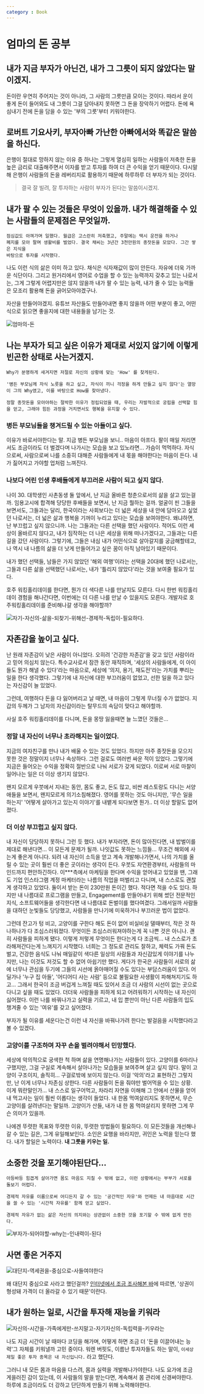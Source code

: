 ```yaml
---
category : Book
---
```


# 엄마의 돈 공부


## 내가 지금 부자가 아닌건, 내가 그 그릇이 되지 않았다는 말이겠지.

돈이란 우연히 주어지는 것이 아니라, 그 사람의 그릇만큼 모이는 것이다.
따라서 운이 좋게 돈이 들어와도 내 그릇이 그걸 담아내지 못하면 그 돈을 장악하기 어렵다.
돈에 욕심내기 전에 돈을 담을 수 있는 '부의 그릇'부터 키워야한다.

## 로버트 기요사키, 부자아빠 가난한 아빠에서와 똑같은 말씀을 하신다.

은행이 절대로 망하지 않는 이유 중 하나는 그렇게 열심히 일하는 사람들이 저축한 돈을 높은 금리로 대출해주면서 
이자를 받고 투자를 하여 더 큰 수익을 얻기 때문이다.
다시말해 은행이 사람들의 돈을 레버리지로 활용하기 때문에 하루하루 더 부자가 되는 것이다.

> 결국 잘 빌려, 잘 투자하는 사람이 부자가 된다는 말씀이시겠지.

## 내가 팔 수 있는 것들은 무엇이 있을까. 내가 해결해줄 수 있는 사람들의 문제점은 무엇일까.

```
점심값도 아껴가며 일했다. 월급은 고스란히 저축했고, 주말에는 택시 운전을 하거나
폐지를 모아 팔며 생활비를 벌었다. 결국 채씨는 3년간 3천만원의 종잣돈을 모았다. 그간 쌓은 지식을
바탕으로 투자를 시작했다.
```

나도 이런 식의 삶은 이미 하고 있다. 채식은 식자재값이 많이 안든다. 자유에 더욱 가까운 식단이다.
그리고 원거리에서 영어로 수업을 할 수 있는 능력까지 갖추고 있는 나로서는, 그게 그렇게 어렵지만은 않지 않을까
내가 팔 수 있는 능력, 내가 줄 수 있는 능력들은 모조리 활용해 돈을 긁어모아야겠구나.


자산을 만들어야겠지. 유튜브 자산들도 만들어내면 좋지 않을까 어떤 부분이 좋고, 어떤 식으로 읽으면 좋을지에 대한 내용들을 남기는 것.

![엄마의-돈](https://user-images.githubusercontent.com/35059428/66630906-afe6b680-ec37-11e9-885a-e89a48e5ac21.png)


## 나는 부자가 되고 싶은 이유가 제대로 서있지 않기에 이렇게 빈곤한 상태로 사는거겠지.

```
Why가 분명하게 새겨지면 저절로 자신의 상황에 맞는 'How' 를 찾게된다.

'병든 부모님께 자식 노릇을 하고 싶고, 자식이 끼니 걱정을 하게 만들고 싶지 않다'는 열망이 그의 Why였고, 이를 바탕으로 How를 찾아냈다.

정말 종잣돈을 모아야하는 절박한 이유가 정립되었을 때, 우리는 자발적으로 궁핍을 선택할 힘을 얻고, 그래야 힘든 과정을 거치면서도 행복을 유지할 수 있다.
```

### 병든 부모님들을 챙겨드릴 수 있는 아들이고 싶다.

이유가 바로서야한다는 말. 지금 병든 부모님을 보니.. 마음이 아프다. 팔이 매일 저리면서도 조금이라도 더 벌겠다며 나가시는 모습을 보고 있노라면... 가슴이 먹먹하다. 자식으로써, 사람으로써 나를 소중히 대해준 사람들에게 내 몫을 해야한다는 마음이 든다. 내가 짊어지고 가야할 업처럼 느껴진다.

### 나보다 어린 인생 후배들에게 부끄러운 사람이 되고 싶지 않다.

나이 30. 대학생인 사촌동생 둘 앞에서, 난 지금 올바른 청춘으로서의 삶을 살고 있는걸까. 임용고시에 합격해 당당한 후배들을 보면서, 난 지금 뭘하는 걸까. 얼굴이 핀 그들을 보면서도, 그들과는 달리, 한국이라는 사회보다는 더 넓은 세상을 내 안에 담아오고 싶었던 나로서는, 더 넓은 삶과 행복을 기꺼이 누리고 있다는 모습을 보여야한다. 왜냐하면, 난 부끄럽고 싶지 않으니까. 나는 그들과는 다른 선택을 했던 사람이다. 적어도 이런 세상이 올바르지 않다고, 내가 짐작하는 더 나은 세상을 위해 떠나가겠다고, 그들과는 다른 길을 갔던 사람이다. 그렇기에, 그들은 내심 내가 어떤식으로 살아갈지를 궁금해할테고, 나 역시 내 나름의 삶을 더 낫게 만들어가고 싶은 꿈이 아직 남아있기 때문이다.
 
내가 했던 선택들, 남들은 가지 않았던 '해외 여행'이라는 선택을 20대에 했던 나로서는, 그들과 다른 삶을 선택했던 나로서는, 내가 '틀리지 않았다'라는 것을 보여줄 필요가 있다.

호주 워킹홀리데이를 한다면, 뭔가 더 색다른 나를 만날지도 모른다. 다시 한번 워킹홀리데이 경험을 해나간다면, 이번에는 더 다른 나를 만날 수 있을지도 모른다. 개발자로 호주워킹홀리데이를 준비해나갈 생각을 해야할까?

![자기-자신의-삶을-되찾기-위해선-경제적-독립이-필요하다.](https://user-images.githubusercontent.com/35059428/66631691-58494a80-ec39-11e9-83c8-96e5b8601d93.png)

## 자존감을 높이고 싶다.
난 원래 자존감이 낮은 사람이 아니었다. 오히려 '건강한 자존감'을 갖고 있던 사람이라고 믿어 의심치 않는다. 특수교사로서 잠깐 동안 재직하며, '세상의 사람들에게, 이 아이들도 뭔가 해낼 수 있다'라는 마음으로, 세상에 '의지, 용기, 재도전'라는 가치를 뿌리는 일을 한다 생각했다. 그렇기에 내 자신에 대한 부끄러움이 없었고, 선한 일을 하고 있다는 자신감이 늘 있었다.

그런데, 여행하다 돈을 다 잃어버리고 날 때면, 내 마음이 그렇게 무너질 수가 없었다.
지갑의 두께가 그 남자의 자신감이라는 탈무드의 속담이 맞다고 해야할까.

사실 호주 워킹홀리데이를 다니며, 돈을 몽땅 잃을때면
늘 느꼈던 것들은...
### 정말 내 자신이 너무나 초라해지는 일이었다.
지금의 여자친구를 만나 내가 배울 수 있는 것도 있었다.
하지만 아주 종잣돈을 모으지 못한 것은 정말이지 너무나 속상하다.
그런 걸로도 여러번 싸운 적이 있었다. 그렇기에 지금은 들어오는 수익을 정확히 절반으로 나눠 서로가 갖게 되었다. 이로써 서로 마찰이 일어나는 일은 더 이상 생기지 않았다.

왠지 모르게 우붓에서 지내는 동안, 몸도 좋고, 돈도 많고, 비싼 레스토랑도 다니는 서양애들을 보면서, 왠지모르게 의기소침해졌다. 영어를 못하는 것도 아니지만, '무슨 일을 하는지' '어떻게 살아가고 있는지 이야기'를 내뱉게 되다보면 뭔가.. 더 이상 할말도 없어졌다. 

### 더 이상 부끄럽고 싶지 않다.
내 자신이 당당하지 못하니 그런 듯 했다. 내가 부자라면, 돈이 많아진다면, 내 밥벌이를 제대로 해낸다면... 이 모든게 문제가 될까. 나잇값도 못하는 느낌들...
무조건 해외에 사는게 좋은게 아니다. 되려 내 자신이 소득을 얻고 계속 개발해나가면서, 나의 가치를 올릴 수 있는 곳이 훨씬 더 좋은 곳이라는 생각이 든다. 우붓도  자연환경부터, 사람들의 마인드까지 편안하긴하다. 
이***측에서 마케팅을 한다며 수익을 얻어내고 있었을 땐, 그래도 기업 인스타그램 계정 마케터라는 나름의 직업을 떠벌리고 다니며, 내 스스로도 괜찮게 생각하고 있었다.
둘이서 받는 돈이 230만원 돈이긴 했다. 적다면 적을 수도 있다. 하지만 내 나름대로 프로그램을 만들고, Engagement를 만들어내기 위해 썼던 전문적인 지식, 소프트웨어들을 생각한다면 내 나름대로 돈벌이를 했다여겼다. 그래서일까 사람들을 대하던 눈빛들도 당당했고, 사람들을 만나기에 미욱하거나 부끄러운 법이 없었다.

그런데 잔고가 텅 비고, 고양이를 구한다 해도 돈이 없어 비실비실 댈때부터, 작은 것 하나하나가 다 조심스러워졌다. 무엇이든 조심스러워져야하는게 꼭 나쁜 것은 아니나. 괜히 사람들을 피하게 됐다. 이렇게 저렇게 무엇이든 한다는게 다 조금씩... 내 스스로가 초라해져간다는게 느껴지기 시작했다.
너희는 그 정도로 관리도 잘하고, 체력도 가꿔 돈도 벌고, 건강한 음식도 나눠 매일같이 색다른 일상의 사람들과 자신감있게 이야기를 나누지만, 나는 이것도 저것도 할 수 없어 아쉽기만 했다.
게다가 한국은 사람들이 서로의 삶에 너무나 관심을 두기에 그들의 시선에 옭아매어질 수도 있다는 부담스러움이 있다. 어딜가나 '누구 집 아들', '어디어디 사는 사람' 등으로 불필요한 사생활이 파해쳐지기도 하고... 
그래서 한국이 조금 버겁게 느껴질 때도 있어서 조금 더 사람의 시선이 없는 곳으로 다니고 싶을 때도 있었다. 더더욱 사람들을 피하게 되고 어려워하기 시작하는 내 자신이 싫어졌다.
이런 나를 바꿔나가고 실력을 기르고, 내 입 뿐만이 아닌 다른 사람들의 입도 챙겨줄 수 있는 '여유'를 갖고 싶어졌다.

부자가 될 이유를 세운다는건 이런 내 자신을 바꿔나가려 한다는 발걸음을 시작했다라고 볼 수 있겠다. 

### 고양이를 구조하며 자꾸 손을 벌려야해서 민망했다.
세상에 악의적으로 궁색한 척 하며 삶을 연명해나가는 사람들이 있다.
고양이를 6마리나 구했지만, 그걸 구실로 계속해서 살아나가는 모습들을 보여주며 살고 싶지 않다. 말이 고양이 구조이지, 솔직히... 구걸로밖에 보이지 않는다. 이걸 '악의'라고 표현하긴 그렇지만, 난 이게 너무나 자존심 상한다. 다른 사람들이 돈을 줘야만 벌어먹을 수 있는 상황.
이게 뭐란말인가... 내 스스로 일구어먹고, 차라리 자연을 이해해 그 안에서 산물을 얻어내 먹고사는 일이 훨씬 이롭다는 생각이 들었다. 내 한몸 먹여살리지도 못하면서, 무슨 고양이를 살려낸다는 말일까. 고양이가 산들, 내가 내 한 몸 먹여살리지 못하면 그게 무슨 의미가 있을까.

나에겐 뚜렷한 목표와 뚜렷한 이유, 뚜렷한 방법들이 필요하다.
이 모든것들을 개선해나갈 수 있는 길은, 그게 유일해보인다. 소인은 요행을 바라지만, 귀인은 노력을 믿는다 했다. 내가 할일은 노력이다. **내 그릇을 키우는 일.**

## 소중한 것을 포기해야된단다...

```
아등바등 힘겹게 살아가면 몸도 마음도 지칠 수 밖에 없고, 이런 상황에서는 부부가 서로를 돌보기 어렵다.

경제적 자유를 이룸으로써 어디든지 갈 수 있는 '공간적인 자유'와 언제든 내 마음대로 시간을 쓸 수 있는 '시간적 자유를' 함께 얻고 싶었다.

경제적 자유가 없는 삶은 자신의 의지와는 상관없이 소중한 것을 포기할 수 밖에 없게 만든다.
```


![부자가-되어야할-why는-인내력이-된다](https://user-images.githubusercontent.com/35059428/66632444-13beae80-ec3b-11e9-9def-58df939fcd22.png)

## 사면 좋은 거주지


![대단지-역세권을-중심으로-사들여야한다](https://user-images.githubusercontent.com/35059428/66633701-02c36c80-ec3e-11e9-8855-37dd1b4bbacc.png)

왜 대단지 중심으로 사라고 했던걸까?
[인터넷에서 조금 조사해본 바](https://1boon.kakao.com/zigbang/5af4fedeed94d20001c02103)에 따르면, '상권이 형성돼 가격이 더 올라갈 수 있기 때문'이란다.




## 내가 원하는 일로, 시간을 투자해 재능을 키워라


![자신의-시간을-가족에게만-쓰지말고-자기자신의-독립력을-키우라는](https://user-images.githubusercontent.com/35059428/66641471-6903bb80-ec4d-11e9-84af-18ddaf786afa.png)

나도 지금 시간이 날 때마다 코딩을 해가며,
어떻게 하면 조금 더 '돈을 이끌어내는 능력'그 자체를 키워낼까 고민 중이다.
워렌 버핏도, 이름난 투자자들도 하는 말이, `이세상 제일 좋은 투자 종목은 내 자신입니다.` 라고 했단다.

그러니 내 모든 몸과 마음을 다스려, 몸과 실력을 개발해나가야한다.
나도 요가에 조금 게을러진 감이 있는데, 이 사람들의 말을 받는다면, 계속해서 몸 관리에 신경써야한다. 하루에 조금이라도 더 강하고 단단하게 만들기 위해 노력해야한다.